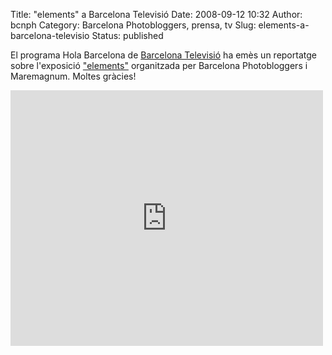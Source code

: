 Title: "elements" a Barcelona Televisió
Date: 2008-09-12 10:32
Author: bcnph
Category: Barcelona Photobloggers, prensa, tv
Slug: elements-a-barcelona-televisio
Status: published

El programa Hola Barcelona de [Barcelona Televisió](http://www.barcelonatv.com/) ha emès un reportatge sobre l'exposició ["elements"](http://barcelonaphotobloggers.org/2008/09/05/elements-opening/) organitzada per Barcelona Photobloggers i Maremagnum. Moltes gràcies!

<iframe src="http://player.vimeo.com/video/1715970?title=0&amp;byline=0&amp;portrait=0" width="500" height="409" frameborder="0" webkitallowfullscreen allowfullscreen></iframe>
